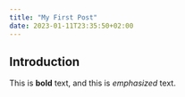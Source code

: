 ```yaml
---
title: "My First Post"
date: 2023-01-11T23:35:50+02:00
---
```

## Introduction

This is **bold** text, and this is *emphasized* text.